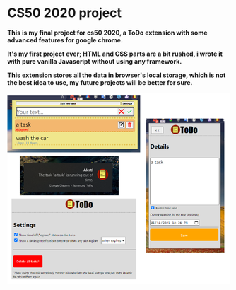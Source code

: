 # CS50 2020 project

**This is my final project for cs50 2020, a ToDo extension with some advanced features for google chrome.**

**It's my first project ever; HTML and CSS parts are a bit rushed, i wrote it with pure vanilla Javascript without using any framework.**

**This extension stores all the data in browser's local storage, which is not the best idea to use, my future projects will be better for sure.**

![alt text](https://raw.githubusercontent.com/Hani-ALHamad/CS50-2020-project/main/img.png)
